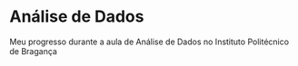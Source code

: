 # Análise de Dados
Meu progresso durante a aula de Análise de Dados no Instituto Politécnico de Bragança
